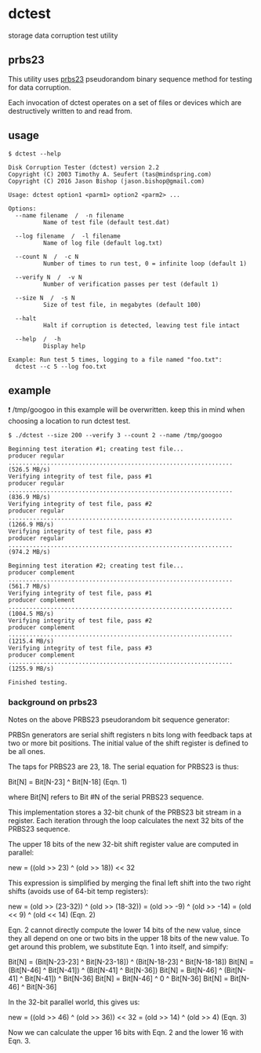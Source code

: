 # dctest
storage data corruption test utility

## prbs23
This utility uses [prbs23](https://en.wikipedia.org/wiki/Pseudorandom_binary_sequence) pseudorandom binary sequence method for testing for data corruption.

Each invocation of dctest operates on a set of files or devices which are destructively written to and read from.  

## usage

	$ dctest --help

	Disk Corruption Tester (dctest) version 2.2
	Copyright (C) 2003 Timothy A. Seufert (tas@mindspring.com)
	Copyright (C) 2016 Jason Bishop (jason.bishop@gmail.com)

	Usage: dctest option1 <parm1> option2 <parm2> ...

	Options:
	  --name filename  /  -n filename
	          Name of test file (default test.dat)

	  --log filename  /  -l filename
	          Name of log file (default log.txt)

	  --count N  /  -c N
	          Number of times to run test, 0 = infinite loop (default 1)

	  --verify N  /  -v N
	          Number of verification passes per test (default 1)

	  --size N  /  -s N
	          Size of test file, in megabytes (default 100)

	  --halt
	          Halt if corruption is detected, leaving test file intact

	  --help  /  -h
	          Display help

	Example: Run test 5 times, logging to a file named "foo.txt":
	  dctest --c 5 --log foo.txt


## example

:exclamation: /tmp/googoo in this example will be overwritten.  keep this in mind when choosing a location to run dctest test.

	$ ./dctest --size 200 --verify 3 --count 2 --name /tmp/googoo

	Beginning test iteration #1; creating test file...
	producer regular
	................................................................ (526.5 MB/s)
	Verifying integrity of test file, pass #1
	producer regular
	................................................................ (836.9 MB/s)
	Verifying integrity of test file, pass #2
	producer regular
	................................................................ (1266.9 MB/s)
	Verifying integrity of test file, pass #3
	producer regular
	................................................................ (974.2 MB/s)

	Beginning test iteration #2; creating test file...
	producer complement
	................................................................ (561.7 MB/s)
	Verifying integrity of test file, pass #1
	producer complement
	................................................................ (1004.5 MB/s)
	Verifying integrity of test file, pass #2
	producer complement
	................................................................ (1215.4 MB/s)
	Verifying integrity of test file, pass #3
	producer complement
	................................................................ (1255.9 MB/s)

	Finished testing.


### background on prbs23

Notes on the above PRBS23 pseudorandom bit sequence generator:

PRBSn generators are serial shift registers n bits long with
feedback taps at two or more bit positions.  The initial value
of the shift register is defined to be all ones.

The taps for PRBS23 are 23, 18.  The serial equation for PRBS23 is thus:

   Bit[N] = Bit[N-23] ^ Bit[N-18]               (Eqn. 1)

where Bit[N] refers to Bit #N of the serial PRBS23 sequence.

This implementation stores a 32-bit chunk of the PRBS23 bit stream in a
register.  Each iteration through the loop calculates the next 32 bits
of the PRBS23 sequence.

The upper 18 bits of the new 32-bit shift register value are
computed in parallel:

   new = ((old >> 23) ^ (old >> 18)) << 32

This expression is simplified by merging the final left shift into
the two right shifts (avoids use of 64-bit temp registers):

   new = (old >> (23-32)) ^ (old >> (18-32))
       = (old >> -9) ^ (old >> -14)
       = (old << 9) ^ (old << 14)               (Eqn. 2)

Eqn. 2 cannot directly compute the lower 14 bits of the new value, since
they all depend on one or two bits in the upper 18 bits of the new value.
To get around this problem, we substitute Eqn. 1 into itself, and simpify:

   Bit[N] = (Bit[N-23-23] ^ Bit[N-23-18]) ^ (Bit[N-18-23] ^ Bit[N-18-18])
   Bit[N] = (Bit[N-46] ^ Bit[N-41]) ^ (Bit[N-41] ^ Bit[N-36])
   Bit[N] = Bit[N-46] ^ (Bit[N-41] ^ Bit[N-41]) ^ Bit[N-36]
   Bit[N] = Bit[N-46] ^ 0 ^ Bit[N-36]
   Bit[N] = Bit[N-46] ^ Bit[N-36]

In the 32-bit parallel world, this gives us:

   new = ((old >> 46) ^ (old >> 36)) << 32
       = (old >> 14) ^ (old >> 4)               (Eqn. 3)

Now we can calculate the upper 16 bits with Eqn. 2 and the lower 16
with Eqn. 3.
